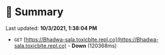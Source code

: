# 📖 Summary
Last updated: **10/3/2021, 1:38:04 PM**

- `GET` [https://Bhadwa-sala.toxicblte.repl.co](https://Bhadwa-sala.toxicblte.repl.co) - **Down** (120368ms)
